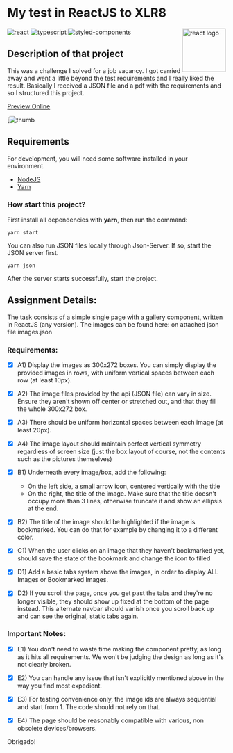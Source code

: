 # My test in ReactJS to XLR8
<Img src="https://upload.wikimedia.org/wikipedia/commons/thumb/a/a7/React-icon.svg/220px-React-icon.svg.png" alt="react logo" height="100px" align="right" />

[![react](https://img.shields.io/badge/react-%5E17.0.2-blue?logo=React)](https://reactjs.org/)
[![typescript](https://img.shields.io/badge/typescript-%5E4.4.2-blue?logo=Typescript)](https://www.typescriptlang.org/)
[![styled-components](https://img.shields.io/badge/styled--components-%5E5.3.3-ff69b4?logo=styled-components)](https://styled-components.com/)

## Description of that project

This was a challenge I solved for a job vacancy. I got carried away and went a little beyond the test requirements and I really liked the result. Basically I received a JSON file and a pdf with the requirements and so I structured this project.


[Preview Online](https://xlr8-test.vercel.app/)

[![thumb](https://scrnli.com/M2E8C7WF64H8RB)

## Requirements

For development, you will need some software installed in your environment.

- [NodeJS](https://nodejs.org/en/download/)
- [Yarn](https://classic.yarnpkg.com/en/docs/install/#debian-stable)


### How start this project?
First install all dependencies with **yarn**, then run the command:

```code
yarn start
```
You can also run JSON files locally through Json-Server. If so, start the JSON server first.
```code
yarn json
```
After the server starts successfully, start the project.
## Assignment Details:
The task consists of a simple single page with a gallery component, written in ReactJS (any version).
The images can be found here: on attached json file images.json

### Requirements:
- [x] A1) Display the images as 300x272 boxes. You can simply display the provided images in rows, with uniform vertical spaces between each row (at least 10px).

- [x] A2) The image files provided by the api (JSON file) can vary in size. Ensure they aren't shown off center or stretched out, and that they fill the whole 300x272 box.

- [x] A3) There should be uniform horizontal spaces between each image (at least 20px).

- [x] A4) The image layout should maintain perfect vertical symmetry regardless of screen size (just the box layout of course, not the contents such as the pictures themselves)

- [x] B1) Underneath every image/box, add the following:
   - On the left side, a small arrow icon, centered vertically with the title
   - On the right, the title of the image. Make sure that the title doesn't occupy more than 3 lines, otherwise truncate it and show an ellipsis at the end.

- [x] B2) The title of the image should be highlighted if the image is bookmarked. You can do that for example by changing it to a different color.

- [x] C1) When the user clicks on an image that they haven't bookmarked yet, should save the state of the bookmark and change the icon to filled

- [x] D1) Add a basic tabs system above the images, in order to display ALL Images or Bookmarked Images.

- [x] D2) If you scroll the page, once you get past the tabs and they're no longer visible, they should show up fixed at the bottom of the page instead. This alternate navbar should vanish once you scroll back up and can see the original, static tabs again.


### Important Notes:
- [x] E1) You don't need to waste time making the component pretty, as long as it hits all requirements. We won't be judging the design as long as it's not clearly broken.

- [x] E2) You can handle any issue that isn't explicitly mentioned above in the way you find most expedient.

- [x] E3) For testing convenience only, the image ids are always sequential and start from 1. The code should not rely on that.

- [x] E4) The page should be reasonably compatible with various, non obsolete devices/browsers.

Obrigado!

